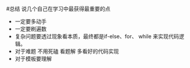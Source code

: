 #总结
说几个自己在学习中最获得最重要的点 
* 一定要多动手
* 一定要刷遍数
* 复杂问题要透过现象看本质，最终都是if-else、for、 while 来实现代码逻辑。
* 对于难题 不用死磕 看题解 多看好的代码实现
* 对于模板要理解